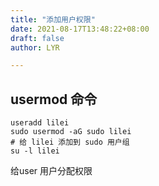 ```yaml
---
title: "添加用户权限"
date: 2021-08-17T13:48:22+08:00
draft: false
author: LYR

---
```


## usermod 命令



```shell
useradd lilei
sudo usermod -aG sudo lilei 
# 给 lilei 添加到 sudo 用户组
su -l lilei

```

给user 用户分配权限















